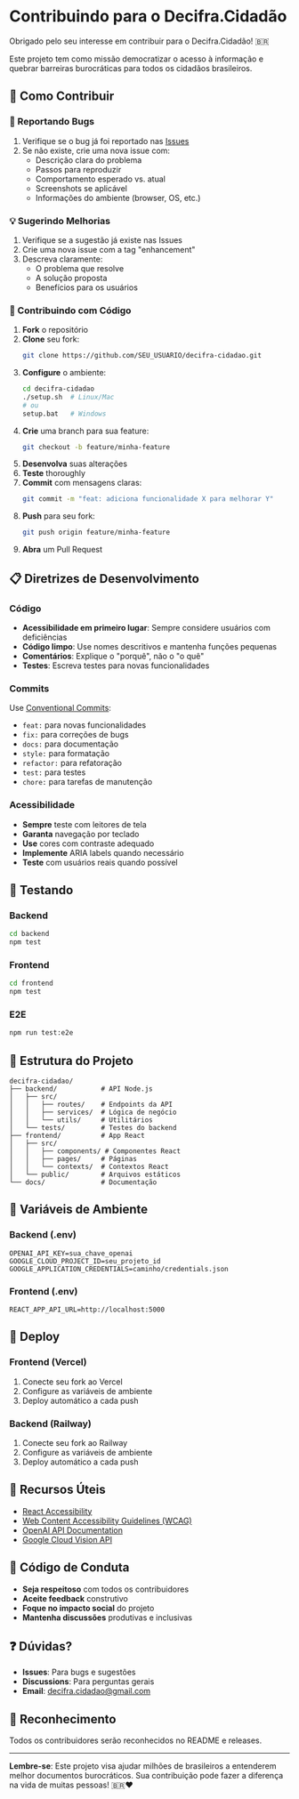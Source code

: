 # Contribuindo para o Decifra.Cidadão

Obrigado pelo seu interesse em contribuir para o Decifra.Cidadão! 🇧🇷

Este projeto tem como missão democratizar o acesso à informação e quebrar barreiras burocráticas para todos os cidadãos brasileiros.

## 🎯 Como Contribuir

### 🐛 Reportando Bugs

1. Verifique se o bug já foi reportado nas [Issues](https://github.com/MarcioGil/decifra-cidadao/issues)
2. Se não existe, crie uma nova issue com:
   - Descrição clara do problema
   - Passos para reproduzir
   - Comportamento esperado vs. atual
   - Screenshots se aplicável
   - Informações do ambiente (browser, OS, etc.)

### 💡 Sugerindo Melhorias

1. Verifique se a sugestão já existe nas Issues
2. Crie uma nova issue com a tag "enhancement"
3. Descreva claramente:
   - O problema que resolve
   - A solução proposta
   - Benefícios para os usuários

### 🔧 Contribuindo com Código

1. **Fork** o repositório
2. **Clone** seu fork:
   ```bash
   git clone https://github.com/SEU_USUARIO/decifra-cidadao.git
   ```
3. **Configure** o ambiente:
   ```bash
   cd decifra-cidadao
   ./setup.sh  # Linux/Mac
   # ou
   setup.bat   # Windows
   ```
4. **Crie** uma branch para sua feature:
   ```bash
   git checkout -b feature/minha-feature
   ```
5. **Desenvolva** suas alterações
6. **Teste** thoroughly
7. **Commit** com mensagens claras:
   ```bash
   git commit -m "feat: adiciona funcionalidade X para melhorar Y"
   ```
8. **Push** para seu fork:
   ```bash
   git push origin feature/minha-feature
   ```
9. **Abra** um Pull Request

## 📋 Diretrizes de Desenvolvimento

### Código

- **Acessibilidade em primeiro lugar**: Sempre considere usuários com deficiências
- **Código limpo**: Use nomes descritivos e mantenha funções pequenas
- **Comentários**: Explique o "porquê", não o "o quê"
- **Testes**: Escreva testes para novas funcionalidades

### Commits

Use [Conventional Commits](https://www.conventionalcommits.org/):

- `feat:` para novas funcionalidades
- `fix:` para correções de bugs
- `docs:` para documentação
- `style:` para formatação
- `refactor:` para refatoração
- `test:` para testes
- `chore:` para tarefas de manutenção

### Acessibilidade

- **Sempre** teste com leitores de tela
- **Garanta** navegação por teclado
- **Use** cores com contraste adequado
- **Implemente** ARIA labels quando necessário
- **Teste** com usuários reais quando possível

## 🧪 Testando

### Backend
```bash
cd backend
npm test
```

### Frontend
```bash
cd frontend
npm test
```

### E2E
```bash
npm run test:e2e
```

## 📁 Estrutura do Projeto

```
decifra-cidadao/
├── backend/           # API Node.js
│   ├── src/
│   │   ├── routes/    # Endpoints da API
│   │   ├── services/  # Lógica de negócio
│   │   └── utils/     # Utilitários
│   └── tests/         # Testes do backend
├── frontend/          # App React
│   ├── src/
│   │   ├── components/ # Componentes React
│   │   ├── pages/     # Páginas
│   │   └── contexts/  # Contextos React
│   └── public/        # Arquivos estáticos
└── docs/              # Documentação
```

## 🔐 Variáveis de Ambiente

### Backend (.env)
```env
OPENAI_API_KEY=sua_chave_openai
GOOGLE_CLOUD_PROJECT_ID=seu_projeto_id
GOOGLE_APPLICATION_CREDENTIALS=caminho/credentials.json
```

### Frontend (.env)
```env
REACT_APP_API_URL=http://localhost:5000
```

## 🚀 Deploy

### Frontend (Vercel)
1. Conecte seu fork ao Vercel
2. Configure as variáveis de ambiente
3. Deploy automático a cada push

### Backend (Railway)
1. Conecte seu fork ao Railway
2. Configure as variáveis de ambiente
3. Deploy automático a cada push

## 📖 Recursos Úteis

- [React Accessibility](https://reactjs.org/docs/accessibility.html)
- [Web Content Accessibility Guidelines (WCAG)](https://www.w3.org/WAI/WCAG21/quickref/)
- [OpenAI API Documentation](https://platform.openai.com/docs)
- [Google Cloud Vision API](https://cloud.google.com/vision/docs)

## 🤝 Código de Conduta

- **Seja respeitoso** com todos os contribuidores
- **Aceite feedback** construtivo
- **Foque no impacto social** do projeto
- **Mantenha discussões** produtivas e inclusivas

## ❓ Dúvidas?

- **Issues**: Para bugs e sugestões
- **Discussions**: Para perguntas gerais
- **Email**: decifra.cidadao@gmail.com

## 🎉 Reconhecimento

Todos os contribuidores serão reconhecidos no README e releases.

---

**Lembre-se**: Este projeto visa ajudar milhões de brasileiros a entenderem melhor documentos burocráticos. Sua contribuição pode fazer a diferença na vida de muitas pessoas! 🇧🇷❤️